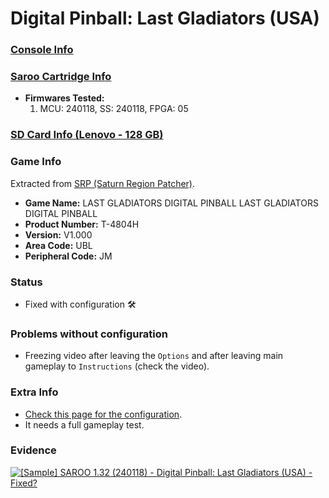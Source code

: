 # Digital Pinball: Last Gladiators (USA)

### [Console Info](../../../../Info/Consoles/VA13/README.md)

### [Saroo Cartridge Info](../../../../Info/Cartridges/RetroGameParadiseStore/1.32F/README.md)

- <b>Firmwares Tested:</b>
  1. MCU: 240118, SS: 240118, FPGA: 05

### [SD Card Info (Lenovo - 128 GB)](../../../../Info/SdCards/Lenovo/128GB/README.md)

### Game Info

Extracted from [SRP (Saturn Region Patcher)](https://segaxtreme.net/resources/saturn-region-patcher.81/download).

- <b>Game Name:</b> LAST GLADIATORS DIGITAL PINBALL LAST GLADIATORS DIGITAL PINBALL
- <b>Product Number:</b> T-4804H
- <b>Version:</b> V1.000
- <b>Area Code:</b> UBL
- <b>Peripheral Code:</b> JM

### Status

- Fixed with configuration :hammer_and_wrench:

### Problems without configuration

- Freezing video after leaving the `Options` and after leaving main gameplay to `Instructions` (check the video).

### Extra Info

- [Check this page for the configuration](https://github.com/williamdsw/saroo-configuration-list/blob/master/U/T-4804H/README.md).
- It needs a full gameplay test.

### Evidence

[![[Sample] SAROO 1.32 (240118) - Digital Pinball: Last Gladiators (USA) - Fixed?](https://img.youtube.com/vi/80jjlTDehb8/0.jpg)](https://www.youtube.com/watch?v=80jjlTDehb8)
